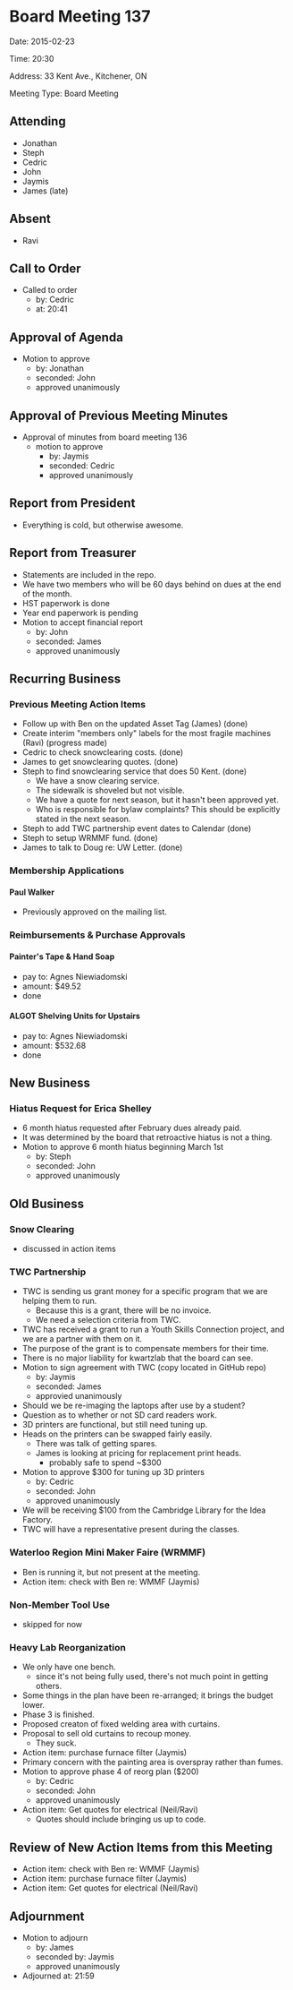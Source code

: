 # Board Meeting 137

Date: 2015-02-23

Time: 20:30

Address: 33 Kent Ave., Kitchener, ON

Meeting Type: Board Meeting

## Attending
* Jonathan
* Steph
* Cedric
* John
* Jaymis
* James (late)

## Absent
* Ravi

## Call to Order
* Called to order
    * by: Cedric
    * at: 20:41

## Approval of Agenda
* Motion to approve
    * by: Jonathan
    * seconded: John
    * approved unanimously

## Approval of Previous Meeting Minutes
* Approval of minutes from board meeting 136
    * motion to approve
        * by: Jaymis
        * seconded: Cedric
        * approved unanimously

## Report from President
* Everything is cold, but otherwise awesome.

## Report from Treasurer
* Statements are included in the repo.
* We have two members who will be 60 days behind on dues at the end of the month.
* HST paperwork is done
* Year end paperwork is pending
* Motion to accept financial report
    * by: John
    * seconded: James
    * approved unanimously

## Recurring Business

### Previous Meeting Action Items
* Follow up with Ben on the updated Asset Tag (James) (done)
* Create interim "members only" labels for the most fragile machines (Ravi) (progress made)
* Cedric to check snowclearing costs. (done)
* James to get snowclearing quotes. (done)
* Steph to find snowclearing service that does 50 Kent. (done)
    * We have a snow clearing service.
    * The sidewalk is shoveled but not visible.
    * We have a quote for next season, but it hasn't been approved yet.
    * Who is responsible for bylaw complaints?  This should be explicitly stated in the next season.
* Steph to add TWC partnership event dates to Calendar (done)
* Steph to setup WRMMF fund. (done)
* James to talk to Doug re: UW Letter. (done)

### Membership Applications

#### Paul Walker
* Previously approved on the mailing list.

### Reimbursements & Purchase Approvals

#### Painter's Tape & Hand Soap
* pay to: Agnes Niewiadomski
* amount: $49.52
* done

#### ALGOT Shelving Units for Upstairs
* pay to: Agnes Niewiadomski
* amount: $532.68
* done

## New Business

### Hiatus Request for Erica Shelley
* 6 month hiatus requested after February dues already paid.
* It was determined by the board that retroactive hiatus is not a thing.
* Motion to approve 6 month hiatus beginning March 1st
    * by: Steph
    * seconded: John
    * approved unanimously

## Old Business

### Snow Clearing
* discussed in action items

### TWC Partnership
* TWC is sending us grant money for a specific program that we are helping them to run.
    * Because this is a grant, there will be no invoice.
    * We need a selection criteria from TWC.
* TWC has received a grant to run a Youth Skills Connection project, and we are a partner with them on it.
* The purpose of the grant is to compensate members for their time.
* There is no major liability for kwartzlab that the board can see.
* Motion to sign agreement with TWC (copy located in GitHub repo)
    * by: Jaymis
    * seconded: James
    * approvied unanimously
* Should we be re-imaging the laptops after use by a student?
* Question as to whether or not SD card readers work.
* 3D printers are functional, but still need tuning up.
* Heads on the printers can be swapped fairly easily.
    * There was talk of getting spares.
    * James is looking at pricing for replacement print heads.
        * probably safe to spend ~$300
* Motion to approve $300 for tuning up 3D printers
    * by: Cedric
    * seconded: John
    * approved unanimously
* We will be receiving $100 from the Cambridge Library for the Idea Factory.
* TWC will have a representative present during the classes.

### Waterloo Region Mini Maker Faire (WRMMF)
* Ben is running it, but not present at the meeting.
* Action item: check with Ben re: WMMF (Jaymis)

### Non-Member Tool Use
* skipped for now

### Heavy Lab Reorganization
* We only have one bench.
    * since it's not being fully used, there's not much point in getting others.
* Some things in the plan have been re-arranged; it brings the budget lower.
* Phase 3 is finished.
* Proposed creaton of fixed welding area with curtains.
* Proposal to sell old curtains to recoup money.
    * They suck.
* Action item: purchase furnace filter (Jaymis)
* Primary concern with the painting area is overspray rather than fumes.
* Motion to approve phase 4 of reorg plan ($200)
    * by: Cedric
    * seconded: John
    * approved unanimously
* Action item: Get quotes for electrical (Neil/Ravi)
    * Quotes should include bringing us up to code.

## Review of New Action Items from this Meeting
* Action item: check with Ben re: WMMF (Jaymis)
* Action item: purchase furnace filter (Jaymis)
* Action item: Get quotes for electrical (Neil/Ravi)

## Adjournment
* Motion to adjourn
    * by: James
    * seconded by: Jaymis
    * approved unanimously
* Adjourned at: 21:59
